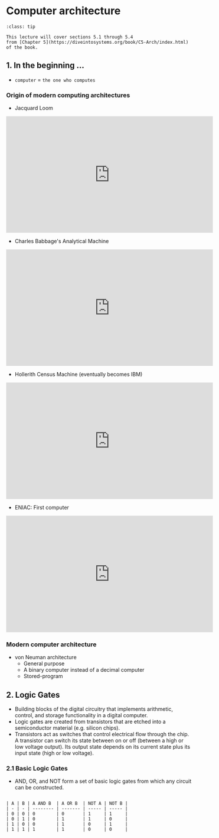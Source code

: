 # Computer architecture

```{admonition} Relevant Reading
:class: tip

This lecture will cover sections 5.1 through 5.4 
from [Chapter 5](https://diveintosystems.org/book/C5-Arch/index.html) of the book. 

```

## 1. In the beginning ...

- `computer` = `the one who computes`

### Origin of modern computing architectures

- Jacquard Loom

<iframe width="560" height="315" src="https://www.youtube.com/embed/MQzpLLhN0fY" title="YouTube video player" frameborder="0" allow="accelerometer; autoplay; clipboard-write; encrypted-media; gyroscope; picture-in-picture" allowfullscreen></iframe>

- Charles Babbage's Analytical Machine

<iframe width="560" height="315" src="https://www.youtube.com/embed/XSkGY6LchJs" title="YouTube video player" frameborder="0" allow="accelerometer; autoplay; clipboard-write; encrypted-media; gyroscope; picture-in-picture" allowfullscreen></iframe>

- Hollerith Census Machine (eventually becomes IBM)

<iframe width="560" height="315" src="https://www.youtube.com/embed/9HXjLW7v-II" title="YouTube video player" frameborder="0" allow="accelerometer; autoplay; clipboard-write; encrypted-media; gyroscope; picture-in-picture" allowfullscreen></iframe>

- ENIAC: First computer

<iframe width="560" height="315" src="https://www.youtube.com/embed/k4oGI_dNaPc" title="YouTube video player" frameborder="0" allow="accelerometer; autoplay; clipboard-write; encrypted-media; gyroscope; picture-in-picture" allowfullscreen></iframe>

### Modern computer architecture

- von Neuman architecture
  - General purpose
  - A binary computer instead of a decimal computer
  - Stored-program

## 2. Logic Gates

- Building blocks of the digital circuitry that implements arithmetic, 
control, and storage functionality in a digital computer.
- Logic gates are created from transistors that are etched into a 
semiconductor material (e.g. silicon chips). 
- Transistors act as switches that control electrical flow through the chip. 
A transistor can switch its state between on or off (between a high or low 
voltage output). Its output state depends on its current state plus its input 
state (high or low voltage).

### 2.1 Basic Logic Gates

- AND, OR, and NOT form a set of basic logic gates from which 
any circuit can be constructed. 


```{admonition} Truth table for AND, OR, and NOT 

| A | B | A AND B  | A OR B  | NOT A | NOT B |
| - | - | -------- | ------- | ----- | ----- | 
| 0 | 0 | 0        | 0       | 1     | 1     |
| 0 | 1 | 0        | 1       | 1     | 0     |
| 1 | 0 | 0        | 1       | 0     | 1     |
| 1 | 1 | 1        | 1       | 0     | 0     |  

```

